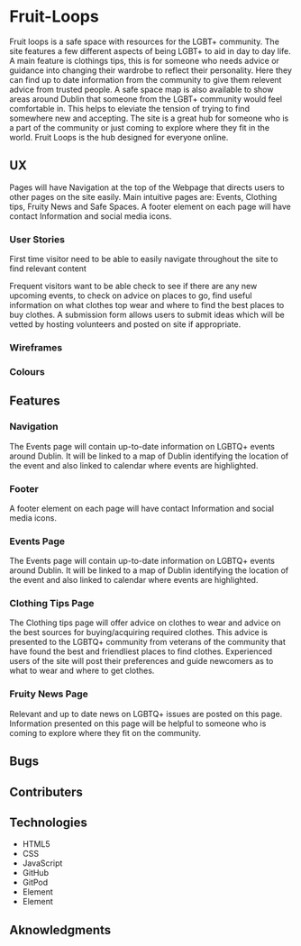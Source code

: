 # Fruit-Loops

Fruit loops is a safe space with resources for the LGBT+ community. The site features a few different aspects of being LGBT+ to aid in day to day life. A main feature is clothings tips, this is for someone who needs advice or guidance into changing their wardrobe to reflect their personality. Here they can find up to date information from the community to give them relevent advice from trusted people. A safe space map is also available to show areas around Dublin that someone from the LGBT+ community would feel comfortable in. This helps to eleviate the tension of trying to find somewhere new and accepting. The site is a great hub for someone who is a part of the community or just coming to explore where they fit in the world. Fruit Loops is the hub designed for everyone online.

## UX
Pages will have Navigation at the top of the Webpage that directs users to other pages on the site easily. Main intuitive pages are: Events, Clothing tips, Fruity News and Safe Spaces. 
A footer element on each page will have contact Information and social media icons.


### User Stories
First time visitor need to be able to easily navigate throughout the site to find relevant content

Frequent visitors want to be able check to see if there are any new upcoming events, to check on advice on places to go, find useful information on what clothes top wear and where to find the best places to buy clothes.  A submission form allows users to submit ideas which will be vetted by hosting volunteers and posted on site if appropriate. 

### Wireframes

### Colours

## Features
### Navigation
The Events page will contain up-to-date information on LGBTQ+ events around Dublin. It will be linked to a map of Dublin identifying the location of the event and also linked to calendar where events are highlighted.
### Footer
A footer element on each page will have contact Information and social media icons.
### Events Page
The Events page will contain up-to-date information on LGBTQ+ events around Dublin. It will be linked to a map of Dublin identifying the location of the event and also linked to calendar where events are highlighted.
### Clothing Tips Page
The Clothing tips page will offer advice on clothes to wear and advice on the best sources for buying/acquiring required clothes. This advice is presented to the LGBTQ+ community from veterans of the community that have found the best and friendliest places to find clothes. Experienced users of the site will post their preferences and guide newcomers as to what to wear and where to get clothes.
### Fruity News Page
Relevant and up to date news on LGBTQ+ issues are posted on this page. Information presented on this page will be helpful to someone who is coming to explore where they fit on the community.
## Bugs

## Contributers

## Technologies
- HTML5
- CSS
- JavaScript
- GitHub
- GitPod
- Element
- Element

## Aknowledgments
